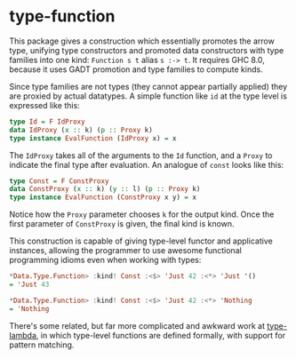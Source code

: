 # type-function

This package gives a construction which essentially promotes the arrow type,
unifying type constructors and promoted data constructors with type families
into one kind: `Function s t` alias `s :-> t`. It requires GHC 8.0, because
it uses GADT promotion and type families to compute kinds.

Since type families are not types (they cannot appear partially applied) they
are proxied by actual datatypes. A simple function like `id` at the type level
is expressed like this:

```Haskell
type Id = F IdProxy
data IdProxy (x :: k) (p :: Proxy k)
type instance EvalFunction (IdProxy x) = x
```

The `IdProxy` takes all of the arguments to the `Id` function, and a `Proxy` to
indicate the final type after evaluation. An analogue of `const` looks like
this:

```Haskell
type Const = F ConstProxy
data ConstProxy (x :: k) (y :: l) (p :: Proxy k)
type instance EvalFunction (ConstProxy x y) = x
```

Notice how the `Proxy` parameter chooses `k` for the output kind. Once the
first parameter of `ConstProxy` is given, the final kind is known.

This construction is capable of giving type-level functor and applicative
instances, allowing the programmer to use awesome functional programming
idioms even when working with types:

```Haskell
*Data.Type.Function> :kind! Const :<$> 'Just 42 :<*> 'Just '()
= 'Just 43

*Data.Type.Function> :kind! Const :<$> 'Just 42 :<*> 'Nothing
= 'Nothing
```

There's some related, but far more complicated and awkward work at
[type-lambda](https://www.github.com/avieth/type-lambda), in which type-level
functions are defined formally, with support for pattern matching.

